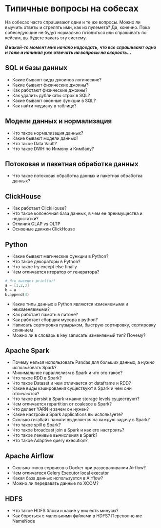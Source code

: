 # Типичные вопросы на собесах

На собесах часто спрашивают одни и те же вопросы. Можно ли выучить ответы и стрелять ими, как из пулемета? Да, конечно. Пока собеседующие не будут нормально готовиться или спрашивать по кейсам, вы будете хакать эту систему.

***В какой-то момент мне начало надоедать, что все спрашивают одно и тоже и начинал уже отвечать на вопросы на скорость...***

## SQL и базы данных
- Какие бывают виды джоинов логические?
- Какие бывают физические джоины?
- Как работают физические джоины?
- Как удалить дубликаты строк в SQL?
- Какие бывают оконные функции в SQL?
- Как найти медиану в таблице?

## Модели данных и нормализация

- Что такое нормализация данных? 
- Какие бывают модели данных? 
- Что такое Data Vault? 
- Что такое DWH по Инмону и Кимбалу?

## Потоковая и пакетная обработка данных
- Что такое потоковая обработка данных и пакетная обработка данных?

## ClickHouse
- Как работает ClickHouse?
- Что такое колоночная база данных, в чем ее преимущества и недостатки?
- Отличия OLAP vs OLTP 
- Основные движки ClickHouse

## Python
- Какие бывают магические функции в Python?
- Что такое декораторы в Python?
- Что такое try except else finally
- Чем отличается итератор от генератора? 
```python
# Что выведет print(a)?
a = [1,2,3]
b = a
b.append(4)
```
- Какие типы данных в Python являются изменяемыми и неизменяемыми? 
- Как работает память в питоне?
- Как работает сборщик мусора в python?
- Написать сортировка пузырьком, быструю сортировку, сортировку слиянием
- Можно ли в словарь в key записать изменяемый тип? Почему?

## Apache Spark
- Почему нельзя использовать Pandas для больших данных, а нужно использовать Spark?
- Минимальное параллелизм в Spark и что это такое?
- Что такое RDD в Spark?
- Что такое Dataset и чем отличается от dataframe и RDD?  
- Какие виды кэширования существуют в Spark и чем они отличаются?
- Что такое persist в Spark и какие storage levels существуют?
- Чем отличается repartition от coalesce в Spark?
- Что делает YARN и зачем он нужен?
- Какие настройки Spark applications вы используете?
- Сколько гигабайт памяти выделяется на каждую задачу в Spark?
- Что такое spill в Spark?
- Что такое broadcast join в Spark и как его настроить?
- Что такое ленивые вычисления в Spark? 
- Что такое Adaptive query execution?

## Apache Airflow
- Сколько типов сервисов в Docker при разворачивании Airflow? 
- Чем отличатеся Celery Executor local executor
- Какая база данных используется в Airflow?
- Можно ли передавать данные по XCOM?

## HDFS
- Что такое HDFS блоки и какие у них есть минусы?
- Как бороться с маленькими файлами в HDFS? Переполнение NameNode



